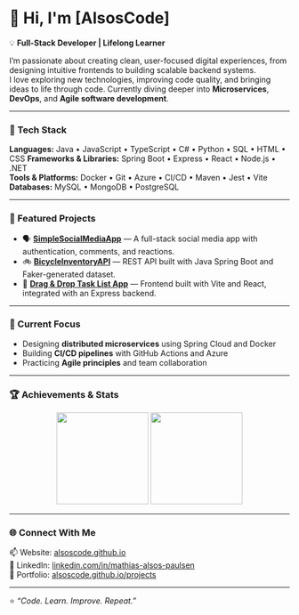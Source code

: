 # 👋 Hi, I'm [AlsosCode]

💡 **Full-Stack Developer | Lifelong Learner**


I’m passionate about creating clean, user-focused digital experiences, from designing intuitive frontends to building scalable backend systems.  
I love exploring new technologies, improving code quality, and bringing ideas to life through code. Currently diving deeper into **Microservices**, **DevOps**, and **Agile software development**.

---

### 🚀 Tech Stack
**Languages:** Java • JavaScript • TypeScript • C# • Python • SQL • HTML • CSS
**Frameworks & Libraries:** Spring Boot • Express • React • Node.js • .NET  
**Tools & Platforms:** Docker • Git • Azure • CI/CD • Maven • Jest • Vite  
**Databases:** MySQL • MongoDB • PostgreSQL  

---

### 🧩 Featured Projects
- 🗣️ [**SimpleSocialMediaApp**](https://github.com/AlsosCode/pg6301-social-media) — A full-stack social media app with authentication, comments, and reactions.  
- 🚲 [**BicycleInventoryAPI**](https://github.com/AlsosCode/bicycle-inventory-api) — REST API built with Java Spring Boot and Faker-generated dataset.  
- 🧰 [**Drag & Drop Task List App**](https://github.com/AlsosCode/Drag-Drop-Task-List-App) — Frontend built with Vite and React, integrated with an Express backend.  

---

### 🧱 Current Focus
- Designing **distributed microservices** using Spring Cloud and Docker  
- Building **CI/CD pipelines** with GitHub Actions and Azure  
- Practicing **Agile principles** and team collaboration  

---

### 🏆 Achievements & Stats

<p align="center">
  <img src="https://github-readme-stats.vercel.app/api?username=AlsosCode&show_icons=true&theme=github_dark&hide_border=true" height="165" />
  <img src="https://github-readme-stats.vercel.app/api/top-langs/?username=AlsosCode&layout=compact&theme=github_dark&hide_border=true" height="165" />
</p>



---

### 🌐 Connect With Me
📫 Website: [alsoscode.github.io](https://alsoscode.github.io)  
💼 LinkedIn: [linkedin.com/in/mathias-alsos-paulsen](https://www.linkedin.com/in/mathias-alsos-paulsen-43108a204/)  
🧠 Portfolio: [alsoscode.github.io/projects](https://alsoscode.github.io/#projects)

---
⭐ *“Code. Learn. Improve. Repeat.”*
